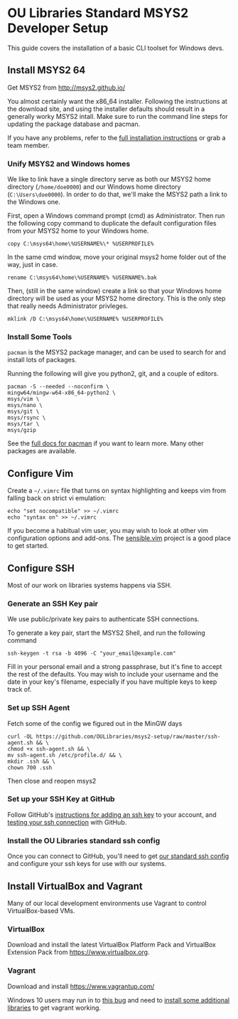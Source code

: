 # OU Libraries Standard MSYS2 Developer Setup

This guide covers the installation of a basic CLI toolset for Windows devs.  

## Install MSYS2 64

Get MSYS2  from http://msys2.github.io/

You almost certainly want the x86_64 installer. Following the
instructions at the download site, and using the installer defaults
should result in a generally worky MSYS2 intall. Make sure to run the
command line steps for updating the package database and pacman.

If you have any problems, refer to the [full installation
instructions](https://sourceforge.net/p/msys2/wiki/MSYS2%20installation)
or grab a team member.

### Unify MSYS2 and Windows homes

We like to link have a single directory serve as both our MSYS2 home 
directory  (`/home/doe0000`) and our Windows home directory (`C:\Users\doe0000`). 
In order to do that, we'll make the MSYS2 path a link to the Windows one. 

First, open a Windows command prompt (cmd) as Administrator. Then
run the following copy command to duplicate the default configuration 
files from your MSYS2 home to your Windows home.

```
copy C:\msys64\home\%USERNAME%\* %USERPROFILE%
```

In the same cmd window, move your original msys2 home
folder out of the way, just in case.

```
rename C:\msys64\home\%USERNAME% %USERNAME%.bak
```

Then, (still in the same window) create a link so that your Windows
home directory will be used as your MSYS2 home directory. This is the 
only step that really needs Administrator privleges. 

```
mklink /D C:\msys64\home\%USERNAME% %USERPROFILE%
```

### Install Some Tools

`pacman` is the MSYS2 package manager, and can be used to search for and install lots of packages. 

Running the following will give you python2, git, and a couple of editors. 

```
pacman -S --needed --noconfirm \
mingw64/mingw-w64-x86_64-python2 \
msys/vim \
msys/nano \
msys/git \
msys/rsync \
msys/tar \
msys/gzip 
```

See the [full docs for pacman](https://wiki.archlinux.org/index.php/pacman) if you want to learn more.  Many other packages are available. 


## Configure Vim

Create a `~/.vimrc` file that turns on syntax highlighting and keeps vim from falling back on strict vi emulation: 

```
echo "set nocompatible" >> ~/.vimrc
echo "syntax on" >> ~/.vimrc
```

If you become a habitual vim user, you may wish to look at other vim configuration options and add-ons. The [sensible.vim](https://github.com/tpope/vim-sensible) project is a good place to get started. 

## Configure SSH

Most of our work on libraries systems happens via SSH. 

### Generate an SSH Key pair

We use public/private key pairs to authenticate SSH connections. 

To generate a key pair, start the MSYS2 Shell, and run the following command  
```
ssh-keygen -t rsa -b 4096 -C "your_email@example.com"
```
Fill in your personal email and a strong passphrase, but it's fine to accept the rest of the defaults. You may wish to include your username and the date in your key's filename, especially if you have multiple keys to keep track of. 

### Set up SSH Agent

Fetch some of the config we figured out in the MinGW days
```
curl -OL https://github.com/OULibraries/msys2-setup/raw/master/ssh-agent.sh && \
chmod +x ssh-agent.sh && \
mv ssh-agent.sh /etc/profile.d/ && \
mkdir .ssh && \
chown 700 .ssh
```
Then close and reopen msys2

### Set up your SSH Key at GitHub

Follow GitHub's [instructions for adding an ssh key](https://help.github.com/articles/adding-a-new-ssh-key-to-your-github-account/#platform-windows) to your account, and [testing your ssh connection](https://help.github.com/articles/testing-your-ssh-connection/) with GitHub.


### Install the OU Libraries standard ssh config

Once you can connect to GitHub, you'll need to get [our standard ssh config](https://github.com/OULibraries/ssh_config) and configure your ssh keys for use with our systems.


## Install VirtualBox and Vagrant

Many of our local development environments use Vagrant to control VirtualBox-based VMs. 

### VirtualBox

Download and install the latest VirtualBox Platform Pack and
VirtualBox Extension Pack from https://www.virtualbox.org.

### Vagrant

Download and install https://www.vagrantup.com/

Windows 10 users may run in to [this bug](https://github.com/mitchellh/vagrant/issues/6852)
and need to [install some additional libraries](https://www.microsoft.com/en-us/download/details.aspx?id=8328)
to get vagrant working.
